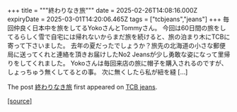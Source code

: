 +++
title = """終わりなき旅"""
date = 2025-02-26T14:08:16.000Z
expiryDate = 2025-03-01T14:20:06.465Z
tags = ["tcbjeans","jeans"]
+++
毎回仲良く日本中を旅をしてるYokoさんとTommyさん。 今回は60日間の旅をしてるらしく雪で自宅には帰れないからまだ旅を続けると、旅の泊まり木にTCBに寄って下さいました。 去年の夏だったでしょうか？旅先の北海道の小さな郵便局に送ってくれと連絡を頂きお届けしたNo2 Jeansが少し勇敢な姿になって里帰りをしてくれました。 Yokoさんは毎回来店の旅に帽子を購入されるのですが、しょっちゅう無くしてるとの事。 次に無くしたら私が紐を縫 \[…\]

The post [終わりなき旅](http://tcbjeans.com/2025/02/26/51394) first appeared on [TCB jeans](http://tcbjeans.com).

[[source]](http://tcbjeans.com/2025/02/26/51394)
